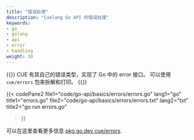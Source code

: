 ```yaml
---
title: "错误处理"
description: "Cuelang Go API 的错误处理"
keywords:
- go
- golang
- api
- error
- handling
weight: 30
---
```


{{<lead>}}
CUE 有其自己的错误类型，实现了 Go 中的 error 接口。
可以使用 `cue/errors` 包来拆解和打印。
{{</lead>}}

{{< codePane2
	file1="code/go-api/basics/errors/errors.go"  lang1="go"  title1="errors.go"
	file2="code/go-api/basics/errors/errors.txt" lang2="txt" title2="go run errors.go"
>}}

可以在这里查看更多信息 [pkg.go.dev cue/errors](https://pkg.go.dev/cuelang.org/go@v0.4.0/cue/errors).

